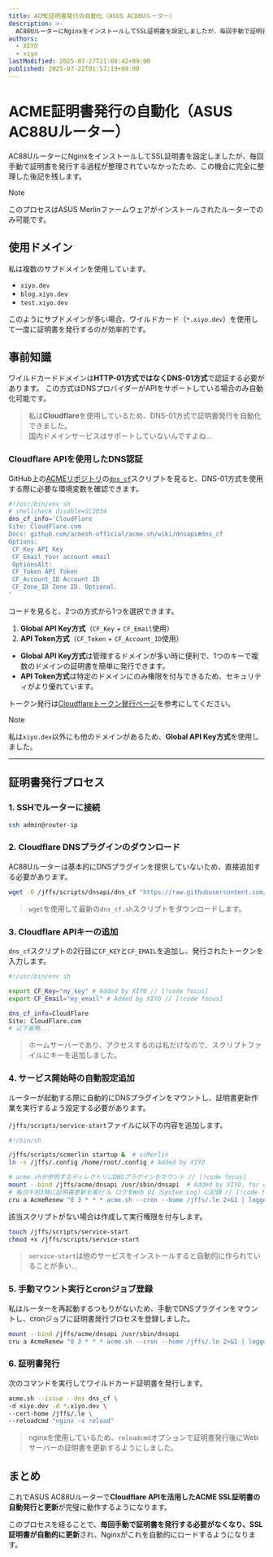 ```yaml
---
title: ACME証明書発行の自動化（ASUS AC88Uルーター）
description: >-
  AC88UルーターにNginxをインストールしてSSL証明書を設定しましたが、毎回手動で証明書を発行する過程が整理されていなかったため、この機会に完全に整理した後記を残します。
authors:
  - XIYO
  - xiyo
lastModified: 2025-07-27T21:08:42+09:00
published: 2025-07-22T01:57:19+09:00
---
```

# ACME証明書発行の自動化（ASUS AC88Uルーター）

AC88UルーターにNginxをインストールしてSSL証明書を設定しましたが、毎回手動で証明書を発行する過程が整理されていなかったため、この機会に完全に整理した後記を残します。

> [!NOTE]
> このプロセスはASUS Merlinファームウェアがインストールされたルーターでのみ可能です。

## 使用ドメイン

私は複数のサブドメインを使用しています。

- `xiyo.dev`
- `blog.xiyo.dev`
- `test.xiyo.dev`

このようにサブドメインが多い場合、ワイルドカード（`*.xiyo.dev`）を使用して一度に証明書を発行するのが効率的です。

## 事前知識

ワイルドカードドメインは**HTTP-01方式ではなくDNS-01方式**で認証する必要があります。
この方式はDNSプロバイダーがAPIをサポートしている場合のみ自動化可能です。

> 私は**Cloudflare**を使用しているため、DNS-01方式で証明書発行を自動化できました。  
> 国内ドメインサービスはサポートしていないんですよね...

### Cloudflare APIを使用したDNS認証

GitHub上の[ACMEリポジトリ](https://github.com/acmesh-official/acme.sh)の[`dns_cf`](https://github.com/acmesh-official/acme.sh/blob/master/dnsapi/dns_cf.sh)スクリプトを見ると、DNS-01方式を使用する際に必要な環境変数を確認できます。

```sh
#!/usr/bin/env sh
# shellcheck disable=SC2034
dns_cf_info='CloudFlare
Site: CloudFlare.com
Docs: github.com/acmesh-official/acme.sh/wiki/dnsapi#dns_cf
Options:
 CF_Key API Key
 CF_Email Your account email
 OptionsAlt:
 CF_Token API Token
 CF_Account_ID Account ID
 CF_Zone_ID Zone ID. Optional.
'
```

コードを見ると、2つの方式から1つを選択できます。

1. **Global API Key方式**（`CF_Key` + `CF_Email`使用）
2. **API Token方式**（`CF_Token` + `CF_Account_ID`使用）

- **Global API Key方式**は管理するドメインが多い時に便利で、1つのキーで複数のドメインの証明書を簡単に発行できます。
- **API Token方式**は特定のドメインにのみ権限を付与できるため、セキュリティがより優れています。

トークン発行は[Cloudflareトークン発行ページ](https://dash.cloudflare.com/profile/api-tokens)を参考にしてください。

> [!NOTE]
> 私は`xiyo.dev`以外にも他のドメインがあるため、**Global API Key方式**を使用しました。

---

## 証明書発行プロセス

### 1. SSHでルーターに接続

```sh data-title="terminal"
ssh admin@router-ip
```

### 2. Cloudflare DNSプラグインのダウンロード

AC88Uルーターは基本的にDNSプラグインを提供していないため、直接追加する必要があります。

```sh data-title="terminal"
wget -O /jffs/scripts/dnsapi/dns_cf "https://raw.githubusercontent.com/acmesh-official/acme.sh/master/dnsapi/dns_cf.sh"
```

> `wget`を使用して最新の`dns_cf.sh`スクリプトをダウンロードします。

### 3. Cloudflare APIキーの追加

`dns_cf`スクリプトの2行目に`CF_KEY`と`CF_EMAIL`を追加し、発行されたトークンを入力します。

```sh data-title="dns_cf"
#!/usr/bin/env sh

export CF_Key="my_key" # Added by XIYO // [!code focus]
export CF_Email="my_email" # Added by XIYO // [!code focus]

dns_cf_info=CloudFlare
Site: CloudFlare.com
# 以下省略...
```

> ホームサーバーであり、アクセスするのは私だけなので、スクリプトファイルにキーを追加しました。

### 4. サービス開始時の自動設定追加

ルーターが起動する際に自動的にDNSプラグインをマウントし、証明書更新作業を実行するよう設定する必要があります。

`/jffs/scripts/service-start`ファイルに以下の内容を追加します。

```sh data-title="service-start"
#!/bin/sh

/jffs/scripts/scmerlin startup &  # scMerlin 
ln -s /jffs/.config /home/root/.config # Added by XIYO

# acme.shが参照するディレクトリにDNSプラグインをマウント // [!code focus]
mount --bind /jffs/acme/dnsapi /usr/sbin/dnsapi  # Added by XIYO, for ACME // [!code focus]
# 毎日午前3時に証明書更新を実行 & ログをWeb UI（System Log）に記録 // [!code focus]
cru a AcmeRenew "0 3 * * * acme.sh --cron --home /jffs/.le 2>&1 | logger -t AcmeRenew" # Added by XIYO // [!code focus]
```

該当スクリプトがない場合は作成して実行権限を付与します。

```sh data-title="terminal"
touch /jffs/scripts/service-start
chmod +x /jffs/scripts/service-start
```

> `service-start`は他のサービスをインストールすると自動的に作られていることが多い...

### 5. 手動マウント実行とcronジョブ登録

私はルーターを再起動するつもりがないため、手動でDNSプラグインをマウントし、cronジョブに証明書発行プロセスを登録しました。

```sh data-title="terminal"
mount --bind /jffs/acme/dnsapi /usr/sbin/dnsapi
cru a AcmeRenew "0 3 * * * acme.sh --cron --home /jffs/.le 2>&1 | logger -t AcmeRenew"
```

### 6. 証明書発行

次のコマンドを実行してワイルドカード証明書を発行します。

```sh data-title="terminal"
acme.sh --issue --dns dns_cf \
-d xiyo.dev -d *.xiyo.dev \
--cert-home /jffs/.le \
--reloadcmd "nginx -s reload"
```

> nginxを使用しているため、`reloadcmd`オプションで証明書発行後にWebサーバーの証明書を更新するようにしました。

## まとめ

これでASUS AC88Uルーターで**Cloudflare APIを活用したACME SSL証明書の自動発行と更新**が完璧に動作するようになります。

このプロセスを経ることで、**毎回手動で証明書を発行する必要がなくなり、SSL証明書が自動的に更新**され、Nginxがこれを自動的にロードするようになります。
